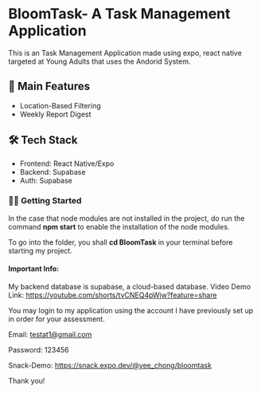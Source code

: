 # BloomTask- A Task Management Application
This is an Task Management Application made using expo, react native targeted at Young Adults that uses the Andorid System.

## 🚀 Main Features

- Location-Based Filtering
- Weekly Report Digest

## 🛠️ Tech Stack

- Frontend: React Native/Expo
- Backend: Supabase
- Auth: Supabase 

### 🧑‍💻 Getting Started

In the case that node modules are not installed in the project, do run the command **npm start** to enable the installation of the node modules.

To go into the folder, you shall **cd BloomTask** in your terminal before starting my project.

#### Important Info:
My backend database is supabase, a cloud-based database.
Video Demo Link: https://youtube.com/shorts/tvCNEQ4pWjw?feature=share

You may login to my application using the account I have previously set up in order for your assessment.

Email: testat1@gmail.com

Password: 123456

Snack-Demo: https://snack.expo.dev/@yee_chong/bloomtask

Thank you!

